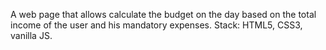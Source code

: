 A web page that allows calculate the budget on the day based on the total income of the user and his mandatory expenses.
Stack: HTML5, CSS3, vanilla JS.
